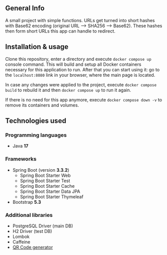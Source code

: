 ## General Info

A small project with simple functions. URLs get turned into short hashes with Base62 encoding (original URL --> SHA256 --> Base62). These hashes then form short URLs this app can handle to redirect.

## Installation & usage

Clone this repository, enter a directory and execute ```docker compose up``` console command. This will build and setup all Docker containers necessary for this application to run. After that you can start using it: go to the ```localhost:8080``` link in your browser, where the main page is located.

In case any changes were applied to the project, execute ```docker compose build``` to rebuild it and then ```docker compose up``` to run it again.

If there is no need for this app anymore, execute ```docker compose down -v``` to remove its containers and volumes.

## Technologies used

### Programming languages
- Java **17**

### Frameworks
- Spring Boot (version **3.3.2**)
  - Spring Boot Starter Web
  - Spring Boot Starter Test
  - Spring Boot Starter Cache
  - Spring Boot Starter Data JPA
  - Spring Boot Starter Thymeleaf
- Bootstrap **5.3**
 
### Additional libraries
- PostgreSQL Driver (main DB)
- H2 Driver (test DB)
- Lombok
- Caffeine
- [QR Code generator](https://github.com/nayuki/QR-Code-generator)
